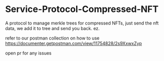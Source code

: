 # Service-Protocol-Compressed-NFT

A protocol to manage merkle trees for compressed NFTs, just send the nft data, we add it to tree and send you back. ez.

refer to our postman collection on how to use https://documenter.getpostman.com/view/11754828/2s9XxwxZyp

open pr for any issues